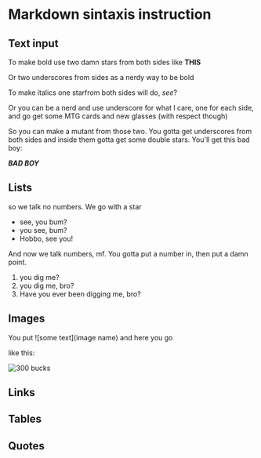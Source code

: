 # Markdown sintaxis instruction

## Text input

To make bold use two damn stars from both sides like **THIS** 

Or two underscores from sides as a nerdy way to be bold

To make italics one starfrom both sides will do, *see*?

Or you can be a nerd and use underscore for what I care, one for each side, and go get some MTG cards and new glasses (with respect though)

So you can make a mutant from those two. You gotta get underscores from both sides and inside them gotta get some double stars. You'll get this bad boy:

_**BAD BOY**_

## Lists

so we talk no numbers. We go with a star

* see, you bum?
* you see, bum?
* Hobbo, see you!

And now we talk numbers, mf. You gotta put a number in, then put a damn point.

1. you dig me?
2. you dig me, bro?
3. Have you ever been digging me, bro? 

## Images

You put ![some text](image name) and here you go

like this:

![300 bucks](gaci.jpg)

## Links

## Tables

## Quotes